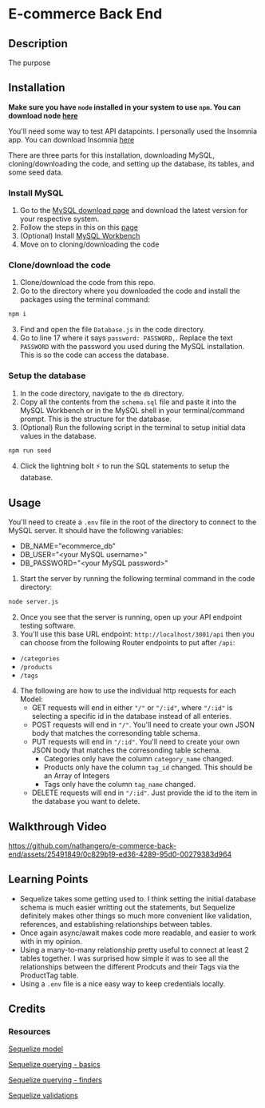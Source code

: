 # E-commerce Back End

## Description

The purpose

## Installation

**Make sure you have `node` installed in your system to use `npm`. You can download node [here](https://nodejs.org/en/download)**

You'll need some way to test API datapoints. I personally used the Insomnia app. You can download Insomnia [here](https://insomnia.rest/download)

There are three parts for this installation, downloading MySQL, cloning/downloading the code, and setting up the database, its tables, and some seed data.

### Install MySQL

1. Go to the [MySQL download page](https://dev.mysql.com/downloads/mysql/) and download the latest version for your respective system.
2. Follow the steps in this on this [page](https://coding-boot-camp.github.io/full-stack/mysql/mysql-installation-guide)
3. (Optional) Install [MySQL Workbench](https://www.mysql.com/products/workbench/)
4. Move on to cloning/downloading the code

### Clone/download the code

1. Clone/download the code from this repo.
2. Go to the directory where you downloaded the code and install the packages using the terminal command:
```js
npm i
```
3. Find and open the file `Database.js` in the code directory.
4. Go to line 17 where it says `password: PASSWORD,`. Replace the text `PASSWORD` with the password you used during the MySQL installation. This is so the code can access the database.

### Setup the database

1. In the code directory, navigate to the `db` directory. 
2. Copy all the contents from the `schema.sql` file and paste it into the MySQL Workbench or in the MySQL shell in your terminal/command prompt. This is the structure for the database.
3. (Optional) Run the following script in the terminal to setup initial data values in the database.
```bash
npm run seed
```
4. Click the lightning bolt ⚡ to run the SQL statements to setup the database.

## Usage

You'll need to create a `.env` file in the root of the directory to connect to the MySQL server. It should have the following variables:
* DB_NAME="ecommerce_db"
* DB_USER="\<your MySQL username\>"
* DB_PASSWORD="\<your MySQL password\>"

1. Start the server by running the following terminal command in the code directory:
```bash
node server.js
```
2. Once you see that the server is running, open up your API endpoint testing software.
3. You'll use this base URL endpoint: `http://localhost/3001/api` then you can choose from the following Router endpoints to put after `/api`:
- `/categories`
- `/products`
- `/tags`

4. The following are how to use the individual http requests for each Model:
    - GET requests will end in either `"/"` or `"/:id"`, where `"/:id"` is selecting a specific id in the database instead of all enteries.
    - POST requests will end in `"/"`. You'll need to create your own JSON body that matches the corresonding table schema.
    - PUT requests will end in `"/:id"`. You'll need to create your own JSON body that matches the corresonding table schema.
        - Categories only have the column `category_name` changed.
        - Products only have the column `tag_id` changed. This should be an Array of Integers
        - Tags only have the column `tag_name` changed.
    - DELETE requests will end in `"/:id"`. Just provide the id to the item in the database you want to delete.

## Walkthrough Video

https://github.com/nathangero/e-commerce-back-end/assets/25491849/0c829b19-ed36-4289-95d0-00279383d964

## Learning Points

* Sequelize takes some getting used to. I think setting the initial database schema is much easier writting out the statements, but Sequelize definitely makes other things so much more convenient like validation, references, and establishing relationships between tables.
* Once again async/await makes code more readable, and easier to work with in my opinion.
* Using a many-to-many relationship pretty useful to connect at least 2 tables together. I was surprised how simple it was to see all the relationships between the different Prodcuts and their Tags via the ProductTag table.
* Using a `.env` file is a nice easy way to keep credentials locally.

## Credits

### Resources

[Sequelize model](https://sequelize.org/docs/v6/core-concepts/model-basics/)

[Sequelize querying - basics](https://sequelize.org/docs/v6/core-concepts/model-querying-basics/)

[Sequelize querying - finders](https://sequelize.org/docs/v6/core-concepts/model-querying-finders/)

[Sequelize validations](https://sequelize.org/docs/v6/core-concepts/validations-and-constraints/)
